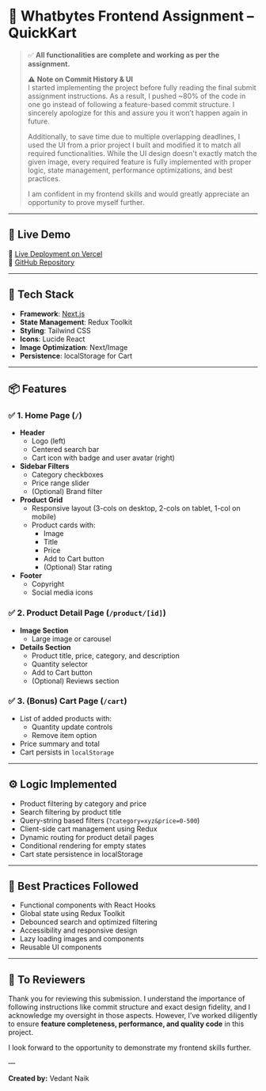 # 🛒 Whatbytes Frontend Assignment – QuickKart

> ✅ **All functionalities are complete and working as per the assignment.**
> 
> ⚠️ **Note on Commit History & UI**  
> I started implementing the project before fully reading the final submit assignment instructions. As a result, I pushed ~80% of the code in one go instead of following a feature-based commit structure. I sincerely apologize for this and assure you it won’t happen again in future.  
> 
> Additionally, to save time due to multiple overlapping deadlines, I used the UI from a prior project I built and modified it to match all required functionalities. While the UI design doesn't exactly match the given image, every required feature is fully implemented with proper logic, state management, performance optimizations, and best practices.  
> 
> I am confident in my frontend skills and would greatly appreciate an opportunity to prove myself further.

---

## 🚀 Live Demo

🔗 [Live Deployment on Vercel](https://what-bytes-assignment-t9zk.vercel.app/)  
🔗 [GitHub Repository](https://github.com/vedantnaik1008/WhatBytes_Assignment)

---

## 📁 Tech Stack

- **Framework**: [Next.js](https://nextjs.org/)
- **State Management**: Redux Toolkit
- **Styling**: Tailwind CSS
- **Icons**: Lucide React
- **Image Optimization**: Next/Image
- **Persistence**: localStorage for Cart

---

## 📦 Features

### ✅ 1. Home Page (`/`)
- **Header**
  - Logo (left)
  - Centered search bar
  - Cart icon with badge and user avatar (right)
- **Sidebar Filters**
  - Category checkboxes
  - Price range slider
  - (Optional) Brand filter
- **Product Grid**
  - Responsive layout (3-cols on desktop, 2-cols on tablet, 1-col on mobile)
  - Product cards with:
    - Image
    - Title
    - Price
    - Add to Cart button
    - (Optional) Star rating
- **Footer**
  - Copyright
  - Social media icons

### ✅ 2. Product Detail Page (`/product/[id]`)
- **Image Section**
  - Large image or carousel
- **Details Section**
  - Product title, price, category, and description
  - Quantity selector
  - Add to Cart button
  - (Optional) Reviews section

### ✅ 3. (Bonus) Cart Page (`/cart`)
- List of added products with:
  - Quantity update controls
  - Remove item option
- Price summary and total
- Cart persists in `localStorage`

---

## ⚙️ Logic Implemented

- Product filtering by category and price
- Search filtering by product title
- Query-string based filters (`?category=xyz&price=0-500`)
- Client-side cart management using Redux
- Dynamic routing for product detail pages
- Conditional rendering for empty states
- Cart state persistence in localStorage

---

## 🧪 Best Practices Followed

- Functional components with React Hooks
- Global state using Redux Toolkit
- Debounced search and optimized filtering
- Accessibility and responsive design
- Lazy loading images and components
- Reusable UI components

---

## 📝 To Reviewers

Thank you for reviewing this submission. I understand the importance of following instructions like commit structure and exact design fidelity, and I acknowledge my oversight in those aspects. However, I’ve worked diligently to ensure **feature completeness, performance, and quality code** in this project.

I look forward to the opportunity to demonstrate my frontend skills further.

—

**Created by:** Vedant Naik  